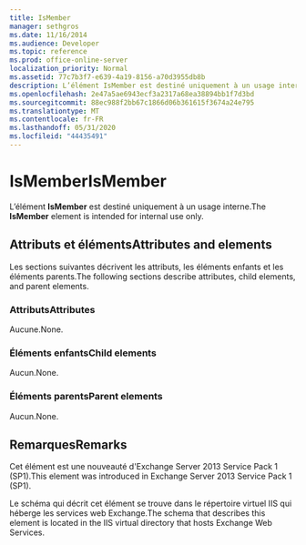 ```yaml
---
title: IsMember
manager: sethgros
ms.date: 11/16/2014
ms.audience: Developer
ms.topic: reference
ms.prod: office-online-server
localization_priority: Normal
ms.assetid: 77c7b3f7-e639-4a19-8156-a70d3955db8b
description: L’élément IsMember est destiné uniquement à un usage interne.
ms.openlocfilehash: 2e47a5ae6943ecf3a2317a68ea38894bb1f7d3bd
ms.sourcegitcommit: 88ec988f2bb67c1866d06b361615f3674a24e795
ms.translationtype: MT
ms.contentlocale: fr-FR
ms.lasthandoff: 05/31/2020
ms.locfileid: "44435491"
---
```

# <a name="ismember"></a><span data-ttu-id="2b633-103">IsMember</span><span class="sxs-lookup"><span data-stu-id="2b633-103">IsMember</span></span>

<span data-ttu-id="2b633-104">L’élément **IsMember** est destiné uniquement à un usage interne.</span><span class="sxs-lookup"><span data-stu-id="2b633-104">The **IsMember** element is intended for internal use only.</span></span> 

## <a name="attributes-and-elements"></a><span data-ttu-id="2b633-105">Attributs et éléments</span><span class="sxs-lookup"><span data-stu-id="2b633-105">Attributes and elements</span></span>

<span data-ttu-id="2b633-106">Les sections suivantes décrivent les attributs, les éléments enfants et les éléments parents.</span><span class="sxs-lookup"><span data-stu-id="2b633-106">The following sections describe attributes, child elements, and parent elements.</span></span>
  
### <a name="attributes"></a><span data-ttu-id="2b633-107">Attributs</span><span class="sxs-lookup"><span data-stu-id="2b633-107">Attributes</span></span>

<span data-ttu-id="2b633-108">Aucune.</span><span class="sxs-lookup"><span data-stu-id="2b633-108">None.</span></span>
  
### <a name="child-elements"></a><span data-ttu-id="2b633-109">Éléments enfants</span><span class="sxs-lookup"><span data-stu-id="2b633-109">Child elements</span></span>

<span data-ttu-id="2b633-110">Aucun.</span><span class="sxs-lookup"><span data-stu-id="2b633-110">None.</span></span>
  
### <a name="parent-elements"></a><span data-ttu-id="2b633-111">Éléments parents</span><span class="sxs-lookup"><span data-stu-id="2b633-111">Parent elements</span></span>

<span data-ttu-id="2b633-112">Aucun.</span><span class="sxs-lookup"><span data-stu-id="2b633-112">None.</span></span>
  
## <a name="remarks"></a><span data-ttu-id="2b633-113">Remarques</span><span class="sxs-lookup"><span data-stu-id="2b633-113">Remarks</span></span>

<span data-ttu-id="2b633-114">Cet élément est une nouveauté d'Exchange Server 2013 Service Pack 1 (SP1).</span><span class="sxs-lookup"><span data-stu-id="2b633-114">This element was introduced in Exchange Server 2013 Service Pack 1 (SP1).</span></span>
  
<span data-ttu-id="2b633-115">Le schéma qui décrit cet élément se trouve dans le répertoire virtuel IIS qui héberge les services web Exchange.</span><span class="sxs-lookup"><span data-stu-id="2b633-115">The schema that describes this element is located in the IIS virtual directory that hosts Exchange Web Services.</span></span>
  

